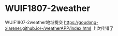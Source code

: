 # WUIF1807-2weather
WUIF1807-2weather地址提交
https://goudong-xiarener.github.io/-/weatherAPP/index.html
上次传错了
